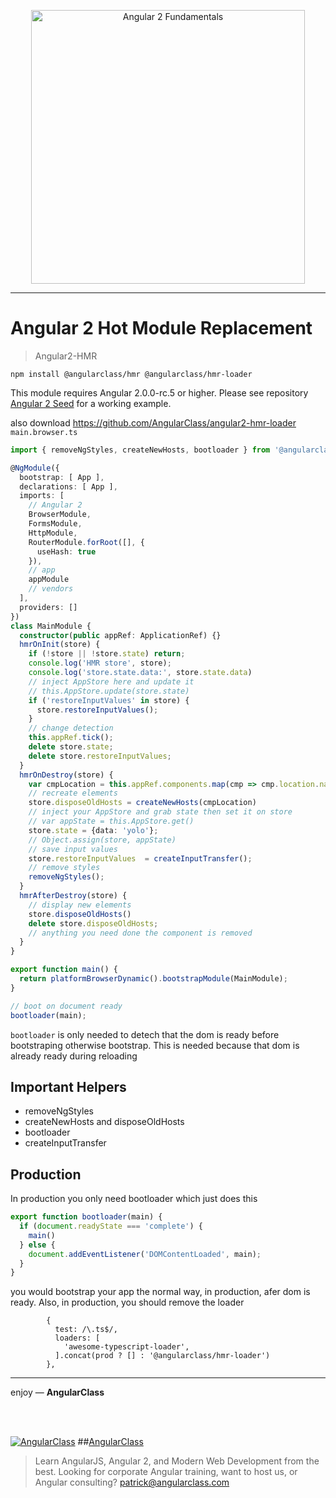 <p align="center">
  <a href="http://courses.angularclass.com/courses/angular-2-fundamentals" target="_blank">
    <img width="438" alt="Angular 2 Fundamentals" src="https://cloud.githubusercontent.com/assets/1016365/17200649/085798c6-543c-11e6-8ad0-2484f0641624.png">
  </a>
</p>

---


# Angular 2 Hot Module Replacement
> Angular2-HMR

`npm install @angularclass/hmr @angularclass/hmr-loader`

This module requires Angular 2.0.0-rc.5 or higher. Please see repository [Angular 2 Seed](https://github.com/angularclass/angular2-seed) for a working example. 

also download https://github.com/AngularClass/angular2-hmr-loader
`main.browser.ts`
```typescript
import { removeNgStyles, createNewHosts, bootloader } from '@angularclass/hmr';

@NgModule({
  bootstrap: [ App ],
  declarations: [ App ],
  imports: [
    // Angular 2
    BrowserModule,
    FormsModule,
    HttpModule,
    RouterModule.forRoot([], {
      useHash: true
    }),
    // app
    appModule
    // vendors
  ],
  providers: []
})
class MainModule {
  constructor(public appRef: ApplicationRef) {}
  hmrOnInit(store) {
    if (!store || !store.state) return;
    console.log('HMR store', store);
    console.log('store.state.data:', store.state.data)
    // inject AppStore here and update it
    // this.AppStore.update(store.state)
    if ('restoreInputValues' in store) {
      store.restoreInputValues();
    }
    // change detection
    this.appRef.tick();
    delete store.state;
    delete store.restoreInputValues;
  }
  hmrOnDestroy(store) {
    var cmpLocation = this.appRef.components.map(cmp => cmp.location.nativeElement);
    // recreate elements
    store.disposeOldHosts = createNewHosts(cmpLocation)
    // inject your AppStore and grab state then set it on store
    // var appState = this.AppStore.get()
    store.state = {data: 'yolo'};
    // Object.assign(store, appState)
    // save input values
    store.restoreInputValues  = createInputTransfer();
    // remove styles
    removeNgStyles();
  }
  hmrAfterDestroy(store) {
    // display new elements
    store.disposeOldHosts()
    delete store.disposeOldHosts;
    // anything you need done the component is removed
  }
}

export function main() {
  return platformBrowserDynamic().bootstrapModule(MainModule);
}

// boot on document ready
bootloader(main);

```
`bootloader` is only needed to detech that the dom is ready before bootstraping otherwise bootstrap. This is needed because that dom is already ready during reloading

## Important Helpers
* removeNgStyles
* createNewHosts and disposeOldHosts
* bootloader
* createInputTransfer

## Production
In production you only need bootloader which just does this
```typescript
export function bootloader(main) {
  if (document.readyState === 'complete') {
    main()
  } else {
    document.addEventListener('DOMContentLoaded', main);
  }
}
```
you would bootstrap your app the normal way, in production, afer dom is ready. Also, in production, you should remove the loader
```es6
        {
          test: /\.ts$/,
          loaders: [
            'awesome-typescript-loader',
          ].concat(prod ? [] : '@angularclass/hmr-loader')
        },
```

___

enjoy — **AngularClass**

<br><br>

[![AngularClass](https://cloud.githubusercontent.com/assets/1016365/9863770/cb0620fc-5af7-11e5-89df-d4b0b2cdfc43.png  "Angular Class")](https://angularclass.com)
##[AngularClass](https://angularclass.com)
> Learn AngularJS, Angular 2, and Modern Web Development from the best.
> Looking for corporate Angular training, want to host us, or Angular consulting? patrick@angularclass.com
